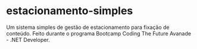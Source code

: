 # estacionamento-simples
Um sistema simples de gestão de estacionamento para fixação de conteúdo. Feito durante o programa Bootcamp Coding The Future Avanade - .NET Developer.
